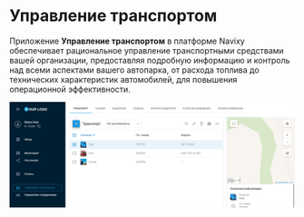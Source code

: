# Управление транспортом

Приложение **Управление транспортом** в платформе Navixy обеспечивает рациональное управление транспортными средствами вашей организации, предоставляя подробную информацию и контроль над всеми аспектами вашего автопарка, от расхода топлива до технических характеристик автомобилей, для повышения операционной эффективности.

![image-20241030-143405.png](attachments/image-20241030-143405.png)